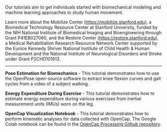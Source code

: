 Our tutorials aim to get individuals started with biomechanical modeling and machine learning approaches to study human movement. 

Learn more about the Mobilize Center (https://mobilize.stanford.edu), a Biomedical Technology Resource Center at Stanford University, funded by the NIH National Institute of Biomedical Imaging and Bioengineering through Grant P41EB027060, and the Restore Center (https://restore.stanford.edu), a Medical Rehabilitation Research Resource Network Center supported by the Eunice Kennedy Shriver National Institute of Child Health & Human Development and the National Institute of Neurological Disorders and Stroke under Grant P2CHD101913.

------------------------------------------------------------------------------------------------------

<b>Pose Estimation for Biomechanics</b> - This tutorial demonstrates how to use the OpenPose open-source software to extract knee flexion curves and gait cycles from a video of a
subject walking.

<b>Energy Expenditure During Exercise</b> - This tutorial demonstrates how to estimate energy expenditure during various exercises from inertial measurement units (IMUs) worn on the leg. 

<b>OpenCap Visualization Notebook</b> - This tutorial demonstrates how to perform kinematic analyses for data collected with OpenCap. The Google Colab notebook can be found in the [OpenCap Processing Github repository](https://github.com/stanfordnmbl/opencap-processing). 
